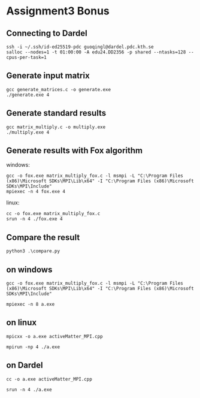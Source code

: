# Assignment3 Bonus



## Connecting to Dardel
```shell
ssh -i ~/.ssh/id-ed25519-pdc guoqingl@dardel.pdc.kth.se
salloc --nodes=1 -t 01:00:00 -A edu24.DD2356 -p shared --ntasks=128 --cpus-per-task=1
```


## Generate input matrix

```shell
gcc generate_matrices.c -o generate.exe
./generate.exe 4    
```

## Generate standard results

```shell
gcc matrix_multiply.c -o multiply.exe
./multiply.exe 4
```

## Generate results with Fox algorithm
windows:
```shell
gcc -o fox.exe matrix_multiply_fox.c -l msmpi -L "C:\Program Files (x86)\Microsoft SDKs\MPI\Lib\x64" -I "C:\Program Files (x86)\Microsoft SDKs\MPI\Include"
mpiexec -n 4 fox.exe 4
```

linux:
```
cc -o fox.exe matrix_multiply_fox.c
srun -n 4 ./fox.exe 4 
```

## Compare the result
```shell
python3 .\compare.py
```



## on windows

```shell
gcc -o fox.exe matrix_multiply_fox.c -l msmpi -L "C:\Program Files (x86)\Microsoft SDKs\MPI\Lib\x64" -I "C:\Program Files (x86)\Microsoft SDKs\MPI\Include"

mpiexec -n 8 a.exe
```

## on linux

```shell
mpicxx -o a.exe activeMatter_MPI.cpp

mpirun -np 4 ./a.exe
```

## on Dardel

```shell
cc -o a.exe activeMatter_MPI.cpp

srun -n 4 ./a.exe
```
